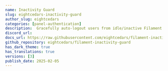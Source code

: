 ```yaml
---
name: Inactivity Guard
slug: eightcedars-inactivity-guard
author_slug: eightcedars
categories: [panel-authentication]
description:  Gracefully auto-logout users from idle/inactive Filament sessions
discord_url: 
docs_url: https://raw.githubusercontent.com/eightcedars/filament-inactivity-guard/refs/heads/main/README.md
github_repository: eightcedars/filament-inactivity-guard
has_dark_theme: true
has_translations: true
versions: [3]
publish_date: 2025-02-05
---
```

